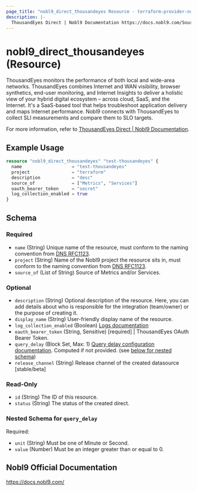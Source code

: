 ```yaml
---
page_title: "nobl9_direct_thousandeyes Resource - terraform-provider-nobl9"
description: |-
  ThousandEyes Direct | Nobl9 Documentation https://docs.nobl9.com/Sources/thousandeyes#thousandeyes-direct.
---
```


# nobl9_direct_thousandeyes (Resource)

ThousandEyes monitors the performance of both local and wide-area networks. ThousandEyes combines Internet and WAN visibility, browser synthetics, end-user monitoring, and Internet Insights to deliver a holistic view of your hybrid digital ecosystem – across cloud, SaaS, and the Internet. It's a SaaS-based tool that helps troubleshoot application delivery and maps Internet performance. Nobl9 connects with ThousandEyes to collect SLI measurements and compare them to SLO targets.

For more information, refer to [ThousandEyes Direct | Nobl9 Documentation](https://docs.nobl9.com/Sources/thousandeyes#thousandeyes-direct).

## Example Usage

```terraform
resource "nobl9_direct_thousandeyes" "test-thousandeyes" {
  name                   = "test-thousandeyes"
  project                = "terraform"
  description            = "desc"
  source_of              = ["Metrics", "Services"]
  oauth_bearer_token     = "secret"
  log_collection_enabled = true
}
```

<!-- schema generated by tfplugindocs -->
## Schema

### Required

- `name` (String) Unique name of the resource, must conform to the naming convention from [DNS RFC1123](https://kubernetes.io/docs/concepts/overview/working-with-objects/names/#names).
- `project` (String) Name of the Nobl9 project the resource sits in, must conform to the naming convention from [DNS RFC1123](https://kubernetes.io/docs/concepts/overview/working-with-objects/names/#names).
- `source_of` (List of String) Source of Metrics and/or Services.

### Optional

- `description` (String) Optional description of the resource. Here, you can add details about who is responsible for the integration (team/owner) or the purpose of creating it.
- `display_name` (String) User-friendly display name of the resource.
- `log_collection_enabled` (Boolean) [Logs documentation](https://docs.nobl9.com/Features/SLO_troubleshooting/event-logs)
- `oauth_bearer_token` (String, Sensitive) [required] | ThousandEyes OAuth Bearer Token.
- `query_delay` (Block Set, Max: 1) [Query delay configuration documentation](https://docs.nobl9.com/Features/query-delay). Computed if not provided. (see [below for nested schema](#nestedblock--query_delay))
- `release_channel` (String) Release channel of the created datasource [stable/beta]

### Read-Only

- `id` (String) The ID of this resource.
- `status` (String) The status of the created direct.

<a id="nestedblock--query_delay"></a>
### Nested Schema for `query_delay`

Required:

- `unit` (String) Must be one of Minute or Second.
- `value` (Number) Must be an integer greater than or equal to 0.

## Nobl9 Official Documentation

https://docs.nobl9.com/
